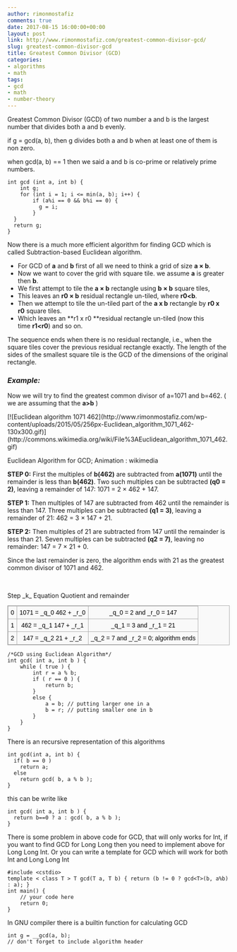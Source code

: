```yaml
---
author: rimonmostafiz
comments: true
date: 2017-08-15 16:00:00+00:00
layout: post
link: http://www.rimonmostafiz.com/greatest-common-divisor-gcd/
slug: greatest-common-divisor-gcd
title: Greatest Common Divisor (GCD)
categories:
- algorithms
- math
tags:
- gcd
- math
- number-theory
---
```


Greatest Common Divisor (GCD) of two number a and b is the largest number that divides both a and b evenly.

if g = gcd(a, b), then g divides both a and b when at least one of them is non zero.

when gcd(a, b) == 1 then we said a and b is co-prime or relatively prime numbers.

~~~~
int gcd (int a, int b) {
    int g;
    for (int i = 1; i <= min(a, b); i++) {
        if (a%i == 0 && b%i == 0) {
          g = i;
        }
  }
  return g;
}
~~~~

Now there is a much more efficient algorithm for finding GCD which is called Subtraction-based Euclidean algorithm.

  * For GCD of **a** and **b** first of all we need to think a grid of size **a × b**.
  * Now we want to cover the grid with square tile. we assume **a** is greater then **b**.
  * We first attempt to tile the **a × b** rectangle using **b × b** square tiles,
  * This leaves an **r0 × b** residual rectangle un-tiled, where **r0<b**.
  * Then we attempt to tile the un-tiled part of the **a x b** rectangle by **r0 x r0** square tiles.
  * Which leaves an **r1 x r0 **residual rectangle un-tiled (now this time **r1<r0**) and so on.

The sequence ends when there is no residual rectangle, i.e., when the square tiles cover the previous residual rectangle exactly. The length of the sides of the smallest square tile is the GCD of the dimensions of the original rectangle.

### _**Example:**_

Now we will try to find the greatest common divisor of a=1071 and b=462. ( we are assuming that the **a>b** )
<table cellpadding="0" style="float: right; margin-left: 1em; text-align: right;" cellspacing="0" >
<tbody >
<tr >
[![Euclidean algorithm 1071 462](http://www.rimonmostafiz.com/wp-content/uploads/2015/05/256px-Euclidean_algorithm_1071_462-130x300.gif)](http://commons.wikimedia.org/wiki/File%3AEuclidean_algorithm_1071_462.gif)

Euclidean Algorithm for GCD;
Animation : wikimedia

**STEP 0:**
First the multiples of **b(462)** are subtracted from **a(1071)** until the remainder is less than **b(462)**. Two such multiples can be subtracted **(q0 = 2)**, leaving a remainder of 147:
1071 = 2 × 462 + 147.

**STEP 1:**
Then multiples of 147 are subtracted from 462 until the remainder is less than 147. Three multiples can be subtracted **(q1 = 3)**, leaving a remainder of 21:
462 = 3 × 147 + 21.

**STEP 2:**
Then multiples of 21 are subtracted from 147 until the remainder is less than 21. Seven multiples can be subtracted **(q2 = 7)**, leaving no remainder:
147 = 7 × 21 + 0.

Since the last remainder is zero, the algorithm ends with 21 as the greatest common divisor of 1071 and 462.






<table style="background-color: #f9f9f9; border-collapse: collapse; border: 1px solid #aaaaaa; color: black; font-family: sans-serif; font-size: 14px; line-height: 22.3999996185303px; margin: 1em auto; text-align: center;" >
<tbody >
<tr >
Step _k_
Equation
Quotient and remainder
</tr>
<tr >

<td style="border: 1px solid #aaaaaa; padding: 0.2em 0.4em;" >0
</td>

<td style="border: 1px solid #aaaaaa; padding: 0.2em 0.4em;" >1071 = _q_0 462 + _r_0
</td>

<td style="border: 1px solid #aaaaaa; padding: 0.2em 0.4em;" >_q_0 = 2 and _r_0 = 147
</td>
</tr>
<tr >

<td style="border: 1px solid #aaaaaa; padding: 0.2em 0.4em;" >1
</td>

<td style="border: 1px solid #aaaaaa; padding: 0.2em 0.4em;" >462 = _q_1 147 + _r_1
</td>

<td style="border: 1px solid #aaaaaa; padding: 0.2em 0.4em;" >_q_1 = 3 and _r_1 = 21
</td>
</tr>
<tr >

<td style="border: 1px solid #aaaaaa; padding: 0.2em 0.4em;" >2
</td>

<td style="border: 1px solid #aaaaaa; padding: 0.2em 0.4em;" >147 = _q_2 21 + _r_2
</td>

<td style="border: 1px solid #aaaaaa; padding: 0.2em 0.4em;" >_q_2 = 7 and _r_2 = 0; algorithm ends
</td>
</tr>
</tbody>
</table>

~~~~
/*GCD using Euclidean Algorithm*/
int gcd( int a, int b ) {
    while ( true ) {
        int r = a % b;
        if ( r == 0 ) {
            return b;
        }
        else {
            a = b; // putting larger one in a
            b = r; // putting smaller one in b
        }
    }
}
~~~~

There is an recursive representation of this algorithms

~~~~
int gcd(int a, int b) {
  if( b == 0 )
    return a;
  else
    return gcd( b, a % b );
}
~~~~
this can be write like

~~~~
int gcd( int a, int b ) {
  return b==0 ? a : gcd( b, a % b );
}
~~~~

There is some problem in above code for GCD, that will only works for Int, if you want to find GCD for Long Long then you need to implement above for Long Long Int. Or you can write a template for GCD which will work for both Int and Long Long Int

~~~~
#include <cstdio>
template < class T > T gcd(T a, T b) { return (b != 0 ? gcd<T>(b, a%b) : a); }
int main() {
    // your code here
    return 0;
}
~~~~
In GNU compiler there is a builtin function for calculating GCD
~~~~
int g = __gcd(a, b);
// don't forget to include algorithm header
~~~~
